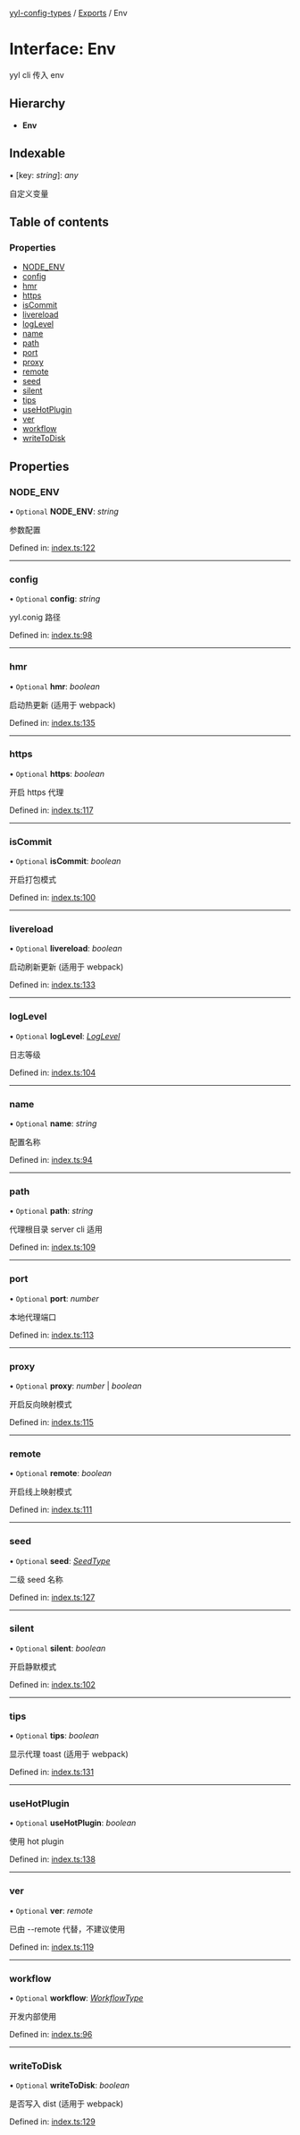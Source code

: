 [yyl-config-types](../README.md) / [Exports](../modules.md) / Env

# Interface: Env

yyl cli 传入 env

## Hierarchy

* **Env**

## Indexable

▪ [key: *string*]: *any*

自定义变量

## Table of contents

### Properties

- [NODE\_ENV](env.md#node_env)
- [config](env.md#config)
- [hmr](env.md#hmr)
- [https](env.md#https)
- [isCommit](env.md#iscommit)
- [livereload](env.md#livereload)
- [logLevel](env.md#loglevel)
- [name](env.md#name)
- [path](env.md#path)
- [port](env.md#port)
- [proxy](env.md#proxy)
- [remote](env.md#remote)
- [seed](env.md#seed)
- [silent](env.md#silent)
- [tips](env.md#tips)
- [useHotPlugin](env.md#usehotplugin)
- [ver](env.md#ver)
- [workflow](env.md#workflow)
- [writeToDisk](env.md#writetodisk)

## Properties

### NODE\_ENV

• `Optional` **NODE\_ENV**: *string*

参数配置

Defined in: [index.ts:122](https://github.com/jackness1208/yyl-config-types/blob/2c73d01/index.ts#L122)

___

### config

• `Optional` **config**: *string*

yyl.conig 路径

Defined in: [index.ts:98](https://github.com/jackness1208/yyl-config-types/blob/2c73d01/index.ts#L98)

___

### hmr

• `Optional` **hmr**: *boolean*

启动热更新 (适用于 webpack)

Defined in: [index.ts:135](https://github.com/jackness1208/yyl-config-types/blob/2c73d01/index.ts#L135)

___

### https

• `Optional` **https**: *boolean*

开启 https 代理

Defined in: [index.ts:117](https://github.com/jackness1208/yyl-config-types/blob/2c73d01/index.ts#L117)

___

### isCommit

• `Optional` **isCommit**: *boolean*

开启打包模式

Defined in: [index.ts:100](https://github.com/jackness1208/yyl-config-types/blob/2c73d01/index.ts#L100)

___

### livereload

• `Optional` **livereload**: *boolean*

启动刷新更新 (适用于 webpack)

Defined in: [index.ts:133](https://github.com/jackness1208/yyl-config-types/blob/2c73d01/index.ts#L133)

___

### logLevel

• `Optional` **logLevel**: [*LogLevel*](../modules.md#loglevel)

日志等级

Defined in: [index.ts:104](https://github.com/jackness1208/yyl-config-types/blob/2c73d01/index.ts#L104)

___

### name

• `Optional` **name**: *string*

配置名称

Defined in: [index.ts:94](https://github.com/jackness1208/yyl-config-types/blob/2c73d01/index.ts#L94)

___

### path

• `Optional` **path**: *string*

代理根目录 server cli 适用

Defined in: [index.ts:109](https://github.com/jackness1208/yyl-config-types/blob/2c73d01/index.ts#L109)

___

### port

• `Optional` **port**: *number*

本地代理端口

Defined in: [index.ts:113](https://github.com/jackness1208/yyl-config-types/blob/2c73d01/index.ts#L113)

___

### proxy

• `Optional` **proxy**: *number* \| *boolean*

开启反向映射模式

Defined in: [index.ts:115](https://github.com/jackness1208/yyl-config-types/blob/2c73d01/index.ts#L115)

___

### remote

• `Optional` **remote**: *boolean*

开启线上映射模式

Defined in: [index.ts:111](https://github.com/jackness1208/yyl-config-types/blob/2c73d01/index.ts#L111)

___

### seed

• `Optional` **seed**: [*SeedType*](../modules.md#seedtype)

二级 seed 名称

Defined in: [index.ts:127](https://github.com/jackness1208/yyl-config-types/blob/2c73d01/index.ts#L127)

___

### silent

• `Optional` **silent**: *boolean*

开启静默模式

Defined in: [index.ts:102](https://github.com/jackness1208/yyl-config-types/blob/2c73d01/index.ts#L102)

___

### tips

• `Optional` **tips**: *boolean*

显示代理 toast (适用于 webpack)

Defined in: [index.ts:131](https://github.com/jackness1208/yyl-config-types/blob/2c73d01/index.ts#L131)

___

### useHotPlugin

• `Optional` **useHotPlugin**: *boolean*

使用 hot plugin

Defined in: [index.ts:138](https://github.com/jackness1208/yyl-config-types/blob/2c73d01/index.ts#L138)

___

### ver

• `Optional` **ver**: *remote*

已由 --remote 代替，不建议使用

Defined in: [index.ts:119](https://github.com/jackness1208/yyl-config-types/blob/2c73d01/index.ts#L119)

___

### workflow

• `Optional` **workflow**: [*WorkflowType*](../modules.md#workflowtype)

开发内部使用

Defined in: [index.ts:96](https://github.com/jackness1208/yyl-config-types/blob/2c73d01/index.ts#L96)

___

### writeToDisk

• `Optional` **writeToDisk**: *boolean*

是否写入 dist (适用于 webpack)

Defined in: [index.ts:129](https://github.com/jackness1208/yyl-config-types/blob/2c73d01/index.ts#L129)
